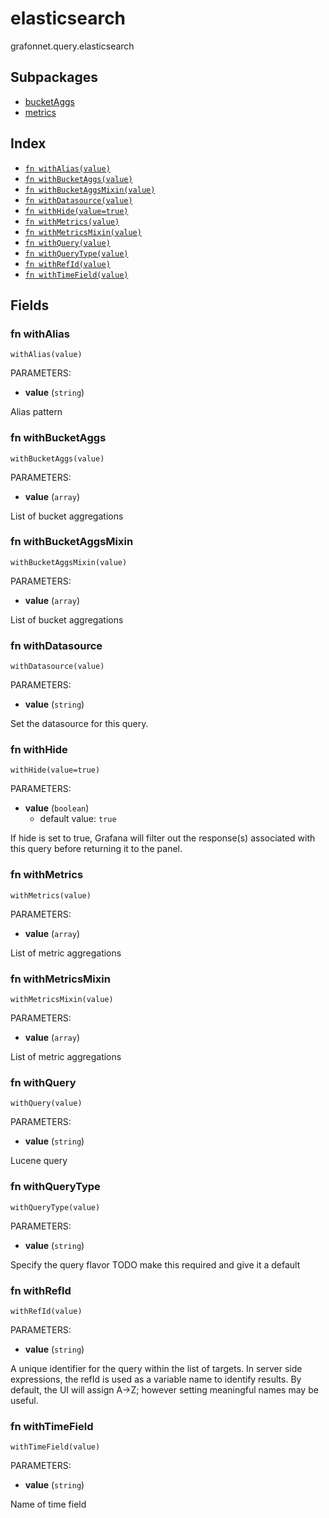 # elasticsearch

grafonnet.query.elasticsearch

## Subpackages

* [bucketAggs](bucketAggs/index.md)
* [metrics](metrics/index.md)

## Index

* [`fn withAlias(value)`](#fn-withalias)
* [`fn withBucketAggs(value)`](#fn-withbucketaggs)
* [`fn withBucketAggsMixin(value)`](#fn-withbucketaggsmixin)
* [`fn withDatasource(value)`](#fn-withdatasource)
* [`fn withHide(value=true)`](#fn-withhide)
* [`fn withMetrics(value)`](#fn-withmetrics)
* [`fn withMetricsMixin(value)`](#fn-withmetricsmixin)
* [`fn withQuery(value)`](#fn-withquery)
* [`fn withQueryType(value)`](#fn-withquerytype)
* [`fn withRefId(value)`](#fn-withrefid)
* [`fn withTimeField(value)`](#fn-withtimefield)

## Fields

### fn withAlias

```jsonnet
withAlias(value)
```

PARAMETERS:

* **value** (`string`)

Alias pattern
### fn withBucketAggs

```jsonnet
withBucketAggs(value)
```

PARAMETERS:

* **value** (`array`)

List of bucket aggregations
### fn withBucketAggsMixin

```jsonnet
withBucketAggsMixin(value)
```

PARAMETERS:

* **value** (`array`)

List of bucket aggregations
### fn withDatasource

```jsonnet
withDatasource(value)
```

PARAMETERS:

* **value** (`string`)

Set the datasource for this query.
### fn withHide

```jsonnet
withHide(value=true)
```

PARAMETERS:

* **value** (`boolean`)
   - default value: `true`

If hide is set to true, Grafana will filter out the response(s) associated with this query before returning it to the panel.
### fn withMetrics

```jsonnet
withMetrics(value)
```

PARAMETERS:

* **value** (`array`)

List of metric aggregations
### fn withMetricsMixin

```jsonnet
withMetricsMixin(value)
```

PARAMETERS:

* **value** (`array`)

List of metric aggregations
### fn withQuery

```jsonnet
withQuery(value)
```

PARAMETERS:

* **value** (`string`)

Lucene query
### fn withQueryType

```jsonnet
withQueryType(value)
```

PARAMETERS:

* **value** (`string`)

Specify the query flavor
TODO make this required and give it a default
### fn withRefId

```jsonnet
withRefId(value)
```

PARAMETERS:

* **value** (`string`)

A unique identifier for the query within the list of targets.
In server side expressions, the refId is used as a variable name to identify results.
By default, the UI will assign A->Z; however setting meaningful names may be useful.
### fn withTimeField

```jsonnet
withTimeField(value)
```

PARAMETERS:

* **value** (`string`)

Name of time field